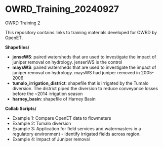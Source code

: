 # OWRD_Training_20240927
 OWRD Training 2 

This repository contains links to training materials developed for OWRD by OpenET.

**Shapefiles/**

* **jenseWS**: paired watersheds that are used to investigate the impact of juniper removal on hydrology. jensenWS is the control 
* **maysWS**: paired watersheds that are used to investigate the impact of juniper removal on hydrology. maysWS had juniper removed in 2005-2006
* **tumalo_irrigation_district**: shapefile that is irrigated by the Tumalo diversion. The district piped the diversion to reduce conveyance losses before the ~2014 irrigation season
* **harney_basin**: shapefile of Harney Basin

**Collab Scripts/**

* Example 1: Compare OpenET data to flowmeters
* Example 2: Tumalo diversion
* Example 3: Application for field services and watermasters in a regulatory environment - identify irrigated fields across region. 
* Example 4: Impact of Juniper removal
